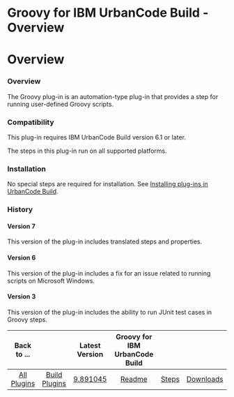 
Groovy for IBM UrbanCode Build - Overview
=========================================

# Overview



### Overview




 


The Groovy plug-in is an automation-type plug-in that provides a step for running user-defined Groovy scripts.


### Compatibility


This plug-in requires IBM UrbanCode Build version 6.1 or later.


The steps in this plug-in run on all supported platforms.


### Installation


No special steps are required for installation. See [Installing plug-ins in UrbanCode Build](http://www-01.ibm.com/support/knowledgecenter/#!/SS8NMD_6.1.2/com.ibm.ucbuild.doc/topics/plugin_ch.html "Installing plug-ins in UrbanCode Build").


### History


#### Version 7


This version of the plug-in includes translated steps and properties.


#### Version 6


This version of the plug-in includes a fix for an issue related to running scripts on Microsoft Windows.


#### Version 3


This version of the plug-in includes the ability to run JUnit test cases in Groovy steps.




|Back to ...||Latest Version|Groovy for IBM UrbanCode Build |||
| :---: | :---: | :---: | :---: | :---: | :---: |
|[All Plugins](../../index.md)|[Build Plugins](../README.md)|[9.891045](https://raw.githubusercontent.com/UrbanCode/IBM-UCB-PLUGINS/main/files/Groovy/Groovy-9.891045.zip)|[Readme](README.md)|[Steps](steps.md)|[Downloads](downloads.md)|
